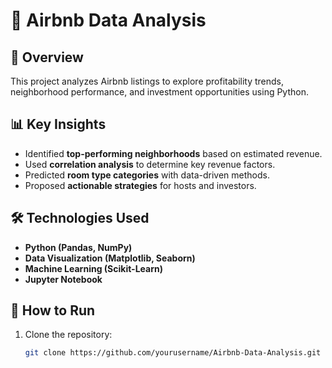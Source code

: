 # 🏡 Airbnb Data Analysis

## 📌 Overview
This project analyzes Airbnb listings to explore profitability trends, neighborhood performance, and investment opportunities using Python.

## 📊 Key Insights
- Identified **top-performing neighborhoods** based on estimated revenue.
- Used **correlation analysis** to determine key revenue factors.
- Predicted **room type categories** with data-driven methods.
- Proposed **actionable strategies** for hosts and investors.

## 🛠️ Technologies Used
- **Python (Pandas, NumPy)**
- **Data Visualization (Matplotlib, Seaborn)**
- **Machine Learning (Scikit-Learn)**
- **Jupyter Notebook**

## 🚀 How to Run
1. Clone the repository:  
   ```sh
   git clone https://github.com/yourusername/Airbnb-Data-Analysis.git
